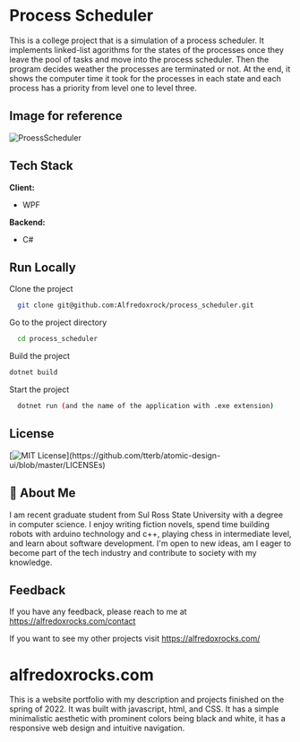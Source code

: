 # Process Scheduler

This is a college project that is a simulation of a process scheduler. It implements linked-list agorithms for the states of the processes once they leave the pool of tasks and move into the process scheduler. Then the program decides weather the processes are terminated or not. At the end, it shows the computer time it took for the processes in each state and each process has a priority from level one to level three.

## Image for reference

![ProessScheduler](https://user-images.githubusercontent.com/51101050/177448413-a1f5946d-4698-40ac-bf75-f13c4e7147d5.png)

## Tech Stack

**Client:** 
* WPF

**Backend:** 
* C#




## Run Locally

Clone the project

```bash
  git clone git@github.com:Alfredoxrock/process_scheduler.git
```

Go to the project directory

```bash
  cd process_scheduler
```

Build the project

```bash
dotnet build
```

Start the project

```bash
  dotnet run (and the name of the application with .exe extension)
```


## License

[![MIT License](https://img.shields.io/apm/l/atomic-design-ui.svg?)](https://github.com/tterb/atomic-design-ui/blob/master/LICENSEs)

## 🚀 About Me
I am recent graduate student from Sul Ross State University with a degree in computer science. I enjoy writing fiction novels, spend time building robots with arduino technology and c++, playing chess in intermediate level, and learn about software development. I'm open to new ideas, am I eager to become part of the tech industry and contribute to society with my knowledge.




## Feedback

If you have any feedback, please reach to me at https://alfredoxrocks.com/contact 

If you want to see my other projects visit 
https://alfredoxrocks.com/

# alfredoxrocks.com

This is a website portfolio with my description and projects finished on the spring of 2022. It was built with javascript, html, and CSS.
It has a simple minimalistic aesthetic with prominent colors being black and white, it has a responsive web design and intuitive navigation.
